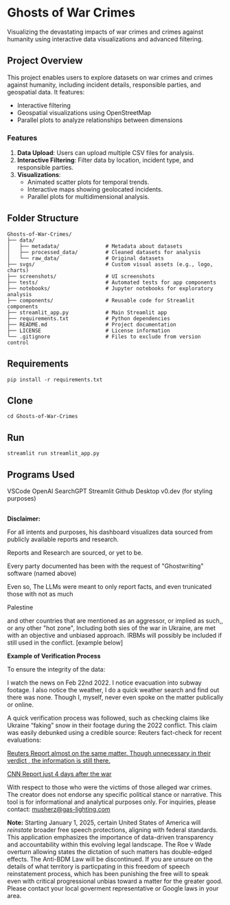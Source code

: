 
# Ghosts of War Crimes
Visualizing the devastating impacts of war crimes and crimes against humanity using interactive data visualizations and advanced filtering.

## Project Overview
This project enables users to explore datasets on war crimes and crimes against humanity, including incident details, responsible parties, and geospatial data. It features:
- Interactive filtering
- Geospatial visualizations using OpenStreetMap
- Parallel plots to analyze relationships between dimensions

### Features
1. **Data Upload**: Users can upload multiple CSV files for analysis.
2. **Interactive Filtering**: Filter data by location, incident type, and responsible parties.
3. **Visualizations**:
   - Animated scatter plots for temporal trends.
   - Interactive maps showing geolocated incidents.
   - Parallel plots for multidimensional analysis.

## Folder Structure
```
Ghosts-of-War-Crimes/
├── data/
│   ├── metadata/               # Metadata about datasets
│   ├── processed_data/         # Cleaned datasets for analysis
│   └── raw_data/               # Original datasets
├── svgs/                       # Custom visual assets (e.g., logo, charts)
├── screenshots/                # UI screenshots
├── tests/                      # Automated tests for app components
├── notebooks/                  # Jupyter notebooks for exploratory analysis
├── components/                 # Reusable code for Streamlit components
├── streamlit_app.py            # Main Streamlit app
├── requirements.txt            # Python dependencies
├── README.md                   # Project documentation
├── LICENSE                     # License information
└── .gitignore                  # Files to exclude from version control

```
## Requirements

```
pip install -r requirements.txt
```
## Clone
```git clone https://github.com/musha1140/Ghosts-of-War-Crimes.git
cd Ghosts-of-War-Crimes
```
## Run
```
streamlit run streamlit_app.py
```
## Programs Used
VSCode
OpenAI SearchGPT
Streamlit
Github Desktop
v0.dev (for styling purposes)

##
   **Disclaimer:**
    <p>For all intents and purposes, his dashboard visualizes data sourced from publicly available reports and research. </p>
    <p>Reports and Research are sourced, or yet to be.</p>
    <p>Every party documented has been with the request of "Ghostwriting" software (named above)</p>
    <p>Even so, The LLMs were meant to only report facts, and even trunicated those with not as much</p>
  <p>Palestine</p> <!-- End of Vertical Self-Insert -->and other countries that are mentioned as an aggressor, or implied as such,, or any other "hot zone", Including both sies of the war in Ukraine, are met with an objective and unbiased approach. IRBMs will possibly be included if still used in the conflict. [example below]
  
  **Example of Verification Process**

To ensure the integrity of the data:

 <p> I watch the news on Feb 22nd 2022. I notice evacuation into subway footage. I also notice the weather, I do a quick weather search and find out there was none. Though I, myself, never even spoke on the matter publically or online. </p>
   A quick verification process was followed, such as checking claims like Ukraine “faking” snow in their footage during the 2022 conflict. This claim was easily debunked using a credible source: Reuters fact-check for recent evaluations:<p><a href="https://www.reuters.com/article/fact-check/image-of-polish-weather-map-engulfing-parts-of-ukraine-is-fake-idUSL1N34C1EB/">Reuters Report almost on the same matter. Though unnecessary  in their verdict , the information is still there.</a></p>
<p><a href="https://www.cnn.com/2022/02/26/politics/fake-ukraine-videos-fact-check/index.html">CNN Report just 4 days after the war</a></p>

  With respect to those who were the victims of those alleged war crimes.
  The creator does not endorse any specific political stance or narrative. This tool is for informational and analytical purposes only. 
 For inquiries, please contact: [musherz@gas-lighting.com](mailto:musherz@gas-lighting.com)


**Note:** Starting January 1, 2025, certain United States of America will *reinstate* broader free speech protections, aligning with federal standards. This application emphasizes the importance of data-driven transparency and accountability within this evolving legal landscape. The Roe v Wade overturn allowing states the dictation of such matters has double-edged effects.  The Anti-BDM Law will be discontinued. If you are unsure on the details of what territory is particpating in this freedom of speech reinstatement process, which has been punishing the free will to speak even with critical progressional unbias toward a matter for the greater good. Please contact your local goverment representative or Google laws in your area.
